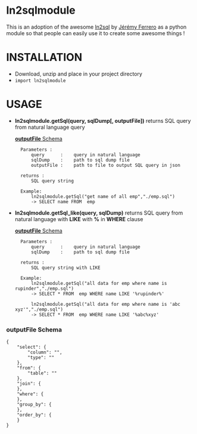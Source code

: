 # ln2sqlmodule

This is an adoption of the awesome [ln2sql](https://github.com/FerreroJeremy/ln2sql) by [Jérémy Ferrero](https://github.com/FerreroJeremy) as a python module so that people can easily use it to create some awesome things !

# INSTALLATION

- Download, unzip and place in your project directory
- `import ln2sqlmodule`

# USAGE

- **ln2sqlmodule.getSql(query, sqlDump[, outputFile])**
	returns SQL query from natural language query
	
	[**outputFile** Schema](#outputfile-schema)

	    Parameters :
			query      :    query in natural language
			sqlDump    :    path to sql dump file    
			outputFile :    path to file to output SQL query in json       
		
		returns : 
			SQL query string

		Example:
			ln2sqlmodule.getSql("get name of all emp","./emp.sql")
			-> SELECT name FROM  emp

- **ln2sqlmodule.getSql_like(query, sqlDump)**
	returns SQL query from natural language with **LIKE** with **%** in **WHERE** clause
	
	[**outputFile** Schema](#outputfile-schema)

	    Parameters :
			query      :    query in natural language
			sqlDump    :    path to sql dump file           
		
		returns : 
			SQL query string with LIKE

		Example:
			ln2sqlmodule.getSql("all data for emp where name is rupinder","./emp.sql")
			-> SELECT * FROM  emp WHERE name LIKE '%rupinder%'

			ln2sqlmodule.getSql("all data for emp where name is 'abc xyz'","./emp.sql")
			-> SELECT * FROM  emp WHERE name LIKE '%abc%xyz'

 

### outputFile Schema
	
	{
		"select": {
			"column": "",
			"type": ""
		},
		"from": {
			"table": ""
		},
		"join": {
		},
		"where": {
		},
		"group_by": {
		},
		"order_by": {
		}
	}